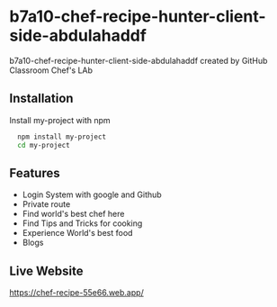 # b7a10-chef-recipe-hunter-client-side-abdulahaddf
b7a10-chef-recipe-hunter-client-side-abdulahaddf created by GitHub Classroom
Chef's LAb




## Installation

Install my-project with npm

```bash
  npm install my-project
  cd my-project
```
    
## Features

- Login System with google and Github
- Private route
- Find world's best chef here
- Find Tips and Tricks for cooking
- Experience World's best food
- Blogs


## Live Website

https://chef-recipe-55e66.web.app/

